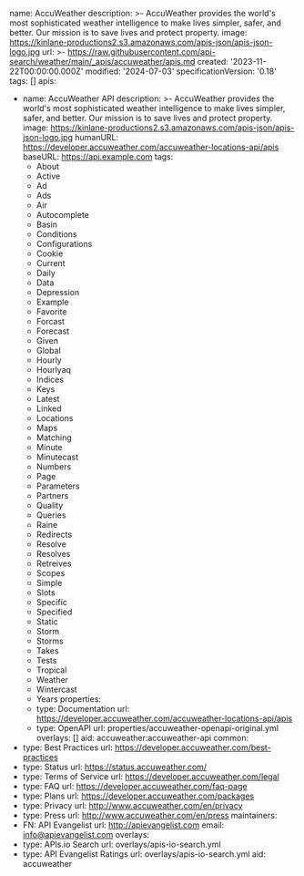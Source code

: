 name: AccuWeather
description: >-
  AccuWeather provides the world's most sophisticated weather intelligence to
  make lives simpler, safer, and better. Our mission is to save lives and
  protect property.
image: https://kinlane-productions2.s3.amazonaws.com/apis-json/apis-json-logo.jpg
url: >-
  https://raw.githubusercontent.com/api-search/weather/main/_apis/accuweather/apis.md
created: '2023-11-22T00:00:00.000Z'
modified: '2024-07-03'
specificationVersion: '0.18'
tags: []
apis:
  - name: AccuWeather API
    description: >-
      AccuWeather provides the world's most sophisticated weather intelligence
      to make lives simpler, safer, and better. Our mission is to save lives and
      protect property.
    image: https://kinlane-productions2.s3.amazonaws.com/apis-json/apis-json-logo.jpg
    humanURL: https://developer.accuweather.com/accuweather-locations-api/apis
    baseURL: https://api.example.com
    tags:
      - About
      - Active
      - Ad
      - Ads
      - Air
      - Autocomplete
      - Basin
      - Conditions
      - Configurations
      - Cookie
      - Current
      - Daily
      - Data
      - Depression
      - Example
      - Favorite
      - Forcast
      - Forecast
      - Given
      - Global
      - Hourly
      - Hourlyaq
      - Indices
      - Keys
      - Latest
      - Linked
      - Locations
      - Maps
      - Matching
      - Minute
      - Minutecast
      - Numbers
      - Page
      - Parameters
      - Partners
      - Quality
      - Queries
      - Raine
      - Redirects
      - Resolve
      - Resolves
      - Retreives
      - Scopes
      - Simple
      - Slots
      - Specific
      - Specified
      - Static
      - Storm
      - Storms
      - Takes
      - Tests
      - Tropical
      - Weather
      - Wintercast
      - Years
    properties:
      - type: Documentation
        url: https://developer.accuweather.com/accuweather-locations-api/apis
      - type: OpenAPI
        url: properties/accuweather-openapi-original.yml
    overlays: []
    aid: accuweather:accuweather-api
common:
  - type: Best Practices
    url: https://developer.accuweather.com/best-practices
  - type: Status
    url: https://status.accuweather.com/
  - type: Terms of Service
    url: https://developer.accuweather.com/legal
  - type: FAQ
    url: https://developer.accuweather.com/faq-page
  - type: Plans
    url: https://developer.accuweather.com/packages
  - type: Privacy
    url: http://www.accuweather.com/en/privacy
  - type: Press
    url: http://www.accuweather.com/en/press
maintainers:
  - FN: API Evangelist
    url: http://apievangelist.com
    email: info@apievangelist.com
overlays:
  - type: APIs.io Search
    url: overlays/apis-io-search.yml
  - type: API Evangelist Ratings
    url: overlays/apis-io-search.yml
aid: accuweather
